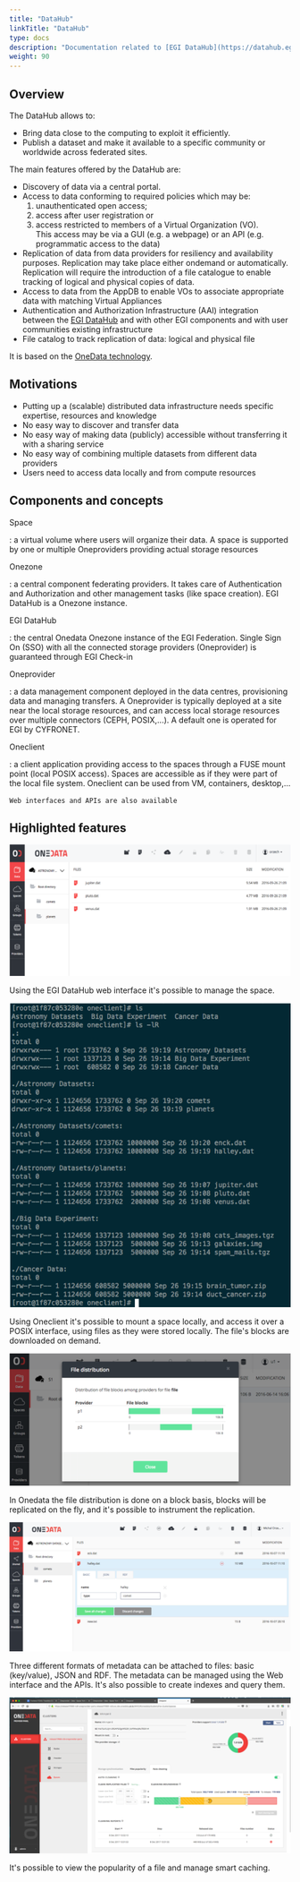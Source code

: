 ```yaml
---
title: "DataHub"
linkTitle: "DataHub"
type: docs
description: "Documentation related to [EGI DataHub](https://datahub.egi.eu/)"
weight: 90
---
```


## Overview

The DataHub allows to:

- Bring data close to the computing to exploit it efficiently.
- Publish a dataset and make it available to a specific community or worldwide
  across federated sites.

The main features offered by the DataHub are:

- Discovery of data via a central portal.
- Access to data conforming to required policies which may be:
  1. unauthenticated open access;
  1. access after user registration or
  1. access restricted to members of a Virtual Organization (VO).\
     This access may be via a GUI (e.g. a webpage) or an API (e.g. programmatic access
     to the data)
- Replication of data from data providers for resiliency and availability
  purposes. Replication may take place either on­demand or automatically.
  Replication will require the introduction of a file catalogue to enable
  tracking of logical and physical copies of data.
- Access to data from the AppDB to enable VOs to associate appropriate data with
  matching Virtual Appliances
- Authentication and Authorization Infrastructure (AAI) integration between the
  [EGI DataHub](https://datahub.egi.eu/) and with other EGI components and with
  user communities existing infrastructure
- File catalog to track replication of data: logical and physical file

It is based on the [OneData technology](https://onedata.org/).

## Motivations

- Putting up a (scalable) distributed data infrastructure needs specific
  expertise, resources and knowledge
- No easy way to discover and transfer data
- No easy way of making data (publicly) accessible without transferring it with
  a sharing service
- No easy way of combining multiple datasets from different data providers
- Users need to access data locally and from compute resources

## Components and concepts

Space

: a virtual volume where users will organize their data. A space is supported by
one or multiple Oneproviders providing actual storage resources

Onezone

: a central component federating providers. It takes care of Authentication and
Authorization and other management tasks (like space creation). EGI DataHub is a
Onezone instance.

EGI DataHub

: the central Onedata Onezone instance of the EGI Federation. Single Sign On
(SSO) with all the connected storage providers (Oneprovider) is guaranteed
through EGI Check-in

Oneprovider

: a data management component deployed in the data centres, provisioning data
and managing transfers. A Oneprovider is typically deployed at a site near the
local storage resources, and can access local storage resources over multiple
connectors (CEPH, POSIX,\...). A default one is operated for EGI by CYFRONET.

Oneclient

: a client application providing access to the spaces through a FUSE mount point
(local POSIX access). Spaces are accessible as if they were part of the local
file system. Oneclient can be used from VM, containers, desktop,\...

    Web interfaces and APIs are also available

## Highlighted features

![Viewing a data space using the EGI DataHub web interface](space-web.png)

Using the EGI DataHub web interface it\'s possible to manage the space.

![Viewing a data space in a console locally mounted using Oneclient](space-oneclient.png)

Using Oneclient it\'s possible to mount a space locally, and access it over a
POSIX interface, using files as they were stored locally. The file\'s blocks are
downloaded on demand.

![Viewing file distribution over the Oneproviders](replica-management.png)

In Onedata the file distribution is done on a block basis, blocks will be
replicated on the fly, and it\'s possible to instrument the replication.

![Management of metadata using the web interface](metadata-management.png)

Three different formats of metadata can be attached to files: basic (key/value),
JSON and RDF. The metadata can be managed using the Web interface and the APIs.
It\'s also possible to create indexes and query them.

![Viewing file popularity for smart caching](file-popularity-smarch-caching.png)

It\'s possible to view the popularity of a file and manage smart caching.
